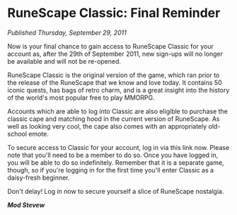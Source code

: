 # RuneScape Classic: Final Reminder
*Published Thursday, September 29, 2011*

Now is your final chance to gain access to RuneScape Classic for your account as, after the 29th of September 2011, new sign-ups will no longer be available and will not be re-opened.

RuneScape Classic is the original version of the game, which ran prior to the release of the RuneScape that we know and love today. It contains 50 iconic quests, has bags of retro charm, and is a great insight into the history of the world's most popular free to play MMORPG.

Accounts which are able to log into Classic are also eligible to purchase the classic cape and matching hood in the current version of RuneScape. As well as looking very cool, the cape also comes with an appropriately old-school emote.

To secure access to Classic for your account, log in via this link now. Please note that you'll need to be a member to do so. Once you have logged in, you will be able to do so indefinitely. Remember that it is a separate game, though, so if you're logging in for the first time you'll enter Classic as a daisy-fresh beginner.

Don't delay! Log in now to secure yourself a slice of RuneScape nostalgia.

***Mod Stevew***
